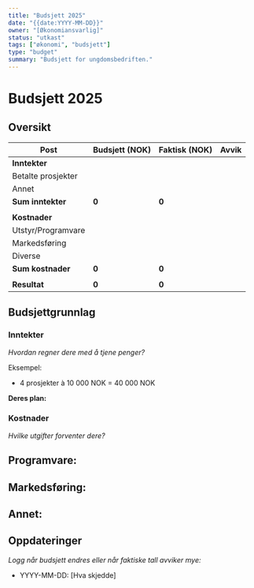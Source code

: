 ```yaml
---
title: "Budsjett 2025"
date: "{{date:YYYY-MM-DD}}"
owner: "[Økonomiansvarlig]"
status: "utkast"
tags: ["økonomi", "budsjett"]
type: "budget"
summary: "Budsjett for ungdomsbedriften."
---
```


# Budsjett 2025

## Oversikt

| Post                     | Budsjett (NOK) | Faktisk (NOK) | Avvik |
| ------------------------ | -------------- | ------------- | ----- |
| **Inntekter**            |                |               |       |
| Betalte prosjekter       |                |               |       |
| Annet                    |                |               |       |
| **Sum inntekter**        | **0**          | **0**         |       |
|                          |                |               |       |
| **Kostnader**            |                |               |       |
| Utstyr/Programvare       |                |               |       |
| Markedsføring            |                |               |       |
| Diverse                  |                |               |       |
| **Sum kostnader**        | **0**          | **0**         |       |
|                          |                |               |       |
| **Resultat**             | **0**          | **0**         |       |

## Budsjettgrunnlag

### Inntekter

_Hvordan regner dere med å tjene penger?_

Eksempel:
- 4 prosjekter à 10 000 NOK = 40 000 NOK

**Deres plan:**


### Kostnader

_Hvilke utgifter forventer dere?_

**Programvare:**
-

**Markedsføring:**
-

**Annet:**
-

## Oppdateringer

_Logg når budsjett endres eller når faktiske tall avviker mye:_

- YYYY-MM-DD: [Hva skjedde]
